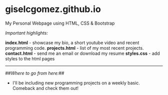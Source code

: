 
# giselcgomez.github.io
My Personal Webpage using HTML, CSS & Bootstrap


*Important highlights:*

**index.html** - showcase my bio, a short youtube video and recent programming code.
**projects.html** - list of my most recent projects.
**contact.html** - send me an email or download my resume
**styles.css** - add styles to the html pages


---
##*Where to go from here:*##

- I'll be including new programming projects on a weekly basic. Comeback and check them out!
